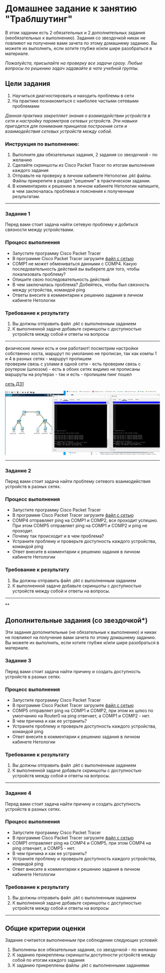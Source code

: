 # Домашнее задание к занятию "Траблшутинг"

В этом задании есть 2 обязательных и 2 дополнительных задания (необязательных к выполнению). Задания со звездочкой никак не повлияют на получение вами зачета по этому домашнему заданию. Вы можете их выполнить, если хотите глубже и/или шире разобраться в материале.

*Пожалуйста, присылайте на проверку все задачи сразу. Любые вопросы по решению задач задавайте в чате учебной группы.*

## Цели задания
1. Научиться диагностировать и находить проблемы в сети
2. На практике познакомиться с наиболее частыми сетевыми проблемами

*Данная практика закрепляет знания о взаимодействии устройств в сети и настройку параметров сетевых устройств. Эти навыки пригодятся для понимания принципов построения сети и взаимодействия сетевых устройств между собой.*

### Инструкция по выполнению: 
1. Выполните два обязательных задания, 2 задания со звездочкой - по желанию
2. Сделайте скриншоты из Cisco Packet Tracer по итогам выполнения каждого задания
3. Отправьте на проверку в личном кабинете Нетологии .pkt файлы. Файлы прикрепите в раздел "решение" в практическом задании.
4. В комментариях к решению в личном кабинете Нетологии напишите, в чем заключалась проблема и пояснения к полученным результатам. 


---

### Задание 1
Перед вами стоит задача найти сетевую проблему и добиться связности между устройствами. 

### Процесс выполнения
- Запустите программу Cisco Packet Tracer
- В программе Cisco Packet Tracer загрузите [файл с сетью](https://github.com/netology-code/snet-homeworks/blob/snet-22/%D0%97%D0%B0%D0%B4%D0%B0%D0%BD%D0%B8%D0%B5%20%E2%84%961%20(8.2.0).pkt)
- COMP1 не может обмениваться данными с COMP4. Какую последовательность действий вы выберете для того, чтобы локализовать проблему?
- Опишите свою последовательность действий
- В чем заключалась проблема? Добейтесь, чтобы был связность между устройства, командой ping
- Ответы внесите в комментарии к решению задания в личном кабинете Нетологии

### Требование к результату
1. Вы должны отправить файл .pkt с выполненным заданием
2. К выполненной задаче добавьте скриншоты с доступностью устройств между собой и ответы на вопросы

---

физические линки есть и они работают!
посмотрим настройки собственно хоста, маршрут по умоланию не прописан, так как компы 1 и 4 в разных сетях - маршрут пропишем\
проверим связь с узлами в одной сети - есть
проверим связь с роутером (шлюзом) - есть в обоих сетях
видимо не прописаны маршруты на роутерах - так и есть - пропишем
пинг пошел

[сеть ДЗ1](Задание%20№1%20(8.2.0)_rep.pkt)

![dz1_ping.JPG](dz1_ping.JPG)

---

### Задание 2 
Перед вами стоит задача найти проблему сетевого взаимодействия устройств в разных сетях.

### Процесс выполнения
- Запустите программу Cisco Packet Tracer
- В программе Cisco Packet Tracer загрузите [файл с сетью](https://github.com/netology-code/snet-homeworks/blob/snet-22/%D0%97%D0%B0%D0%B4%D0%B0%D0%BD%D0%B8%D0%B5%20%E2%84%962%20(8.2.0).pkt)
- COMP4 отправляет ping на COMP1 и COMP2, все проходит успешно. При этом COMP5 отправляет ping на COMP1 и COMP2 и ping не проходит. 
- Почему так происходит и в чем проблема?
- Устраните проблему и проверьте доступность каждого устройства, командой ping
- Ответ внесите в комментарии к решению задания в личном кабинете Нетологии

### Требование к результату
1. Вы должны отправить файл .pkt с выполненным заданием
2. К выполненной задаче добавьте скриншоты с доступностью устройств между собой и ответы на вопросы.
---


**

## Дополнительные задания (со звездочкой*)
Эти задания дополнительные (не обязательные к выполнению) и никак не повлияют на получение вами зачета по этому домашнему заданию. Вы можете их выполнить, если хотите глубже и/или шире разобраться в материале.


### Задание 3
Перед вами стоит задача найти причину и создать доступность устройств в разных сетях.

### Процесс выполнения
- Запустите программу Cisco Packet Tracer
- В программе Cisco Packet Tracer загрузите [файл с сетью](https://github.com/netology-code/snet-homeworks/blob/snet-22/%D0%97%D0%B0%D0%B4%D0%B0%D0%BD%D0%B8%D0%B5%20%E2%84%963%20(8.2.0).pkt)
- COMP5 отправляет ping на COMP1 и COMP2, при этом их шлюз по умолчанию на Router0 на ping отвечает, а COMP1 и COMP2 - нет.
- В чем причина и как ее устранить?
- Устраните проблему и проверьте доступность каждого устройства, командой ping
- Ответ внесите в комментарии к решению задания в личном кабинете Нетологии

### Требование к результату
1. Вы должны отправить файл .pkt с выполненным заданием
2. К выполненной задаче добавьте скриншоты с доступностью устройств между собой и ответы на вопросы.

---

### Задание 4
Перед вами стоит задача найти причину и создать доступность устройств в разных сетях.

### Процесс выполнения
- Запустите программу Cisco Packet Tracer
- В программе Cisco Packet Tracer загрузите [файл с сетью](https://github.com/netology-code/snet-homeworks/blob/snet-22/%D0%97%D0%B0%D0%B4%D0%B0%D0%BD%D0%B8%D0%B5%20%E2%84%964%20(8.2.0).pkt)
- COMP1 отправляет ping на COMP4 и COMP5, при этом COMP4 на ping отвечает, а COMP5 - нет.
- В чем причина и как ее устранить?
- Устраните проблему и проверьте доступность каждого устройства, командой ping 
- Ответ внесите в комментарии к решению задания в личном кабинете Нетологии

### Требование к результату
1. Вы должны отправить файл .pkt с выполненным заданием
2. К выполненной задаче добавьте скриншоты с доступностью устройств между собой и ответы на вопросы

----

## Общие критерии оценки
Задание считается выполненным при соблюдении следующих условий:
1. Выполнены все обязательные задания, со звездочкой - по желанию
2. К заданию прикреплены скриншоты доступности устройств между собой по итогам каждого задания
3. К заданию прикреплены файлы .pkt с выполненными заданиями
